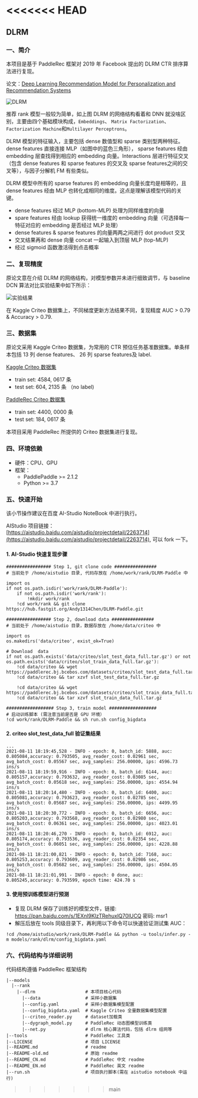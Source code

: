 <<<<<<< HEAD
=======
## DLRM

### 一、简介

本项目是基于 PaddleRec 框架对 2019 年 Facebook 提出的 DLRM CTR 排序算法进行复现。

论文：[Deep Learning Recommendation Model for Personalization and Recommendation Systems](https://arxiv.org/pdf/1906.00091v1.pdf)


![DLRM](https://tva1.sinaimg.cn/large/008i3skNly1gt8kwo40g9j30ei0cmjru.jpg)


推荐 rank 模型一般较为简单，如上图 DLRM 的网络结构看着和 DNN 就没啥区别，主要由四个基础模块构成，`Embeddings`、 `Matrix Factorization`、`Factorization Machine`和`Multilayer Perceptrons`。

DLRM 模型的特征输入，主要包括 dense 数值型和 sparse 类别型两种特征。dense features 直接连接 MLP（如图中的蓝色三角形），
sparse features 经由 embedding 层查找得到相应的 embedding 向量。Interactions 层进行特征交叉（包含 dense features 和 sparse features 的交叉及
sparse features之间的交叉等），与因子分解机 FM 有些类似。

DLRM 模型中所有的 sparse features 的 embedding 向量长度均是相等的，且dense features 经由 MLP 也转化成相同的维度。这点是理解该模型代码的关键。

- dense features 经过 MLP (bottom-MLP) 处理为同样维度的向量
- spare features 经由 lookup 获得统一维度的 embedding 向量（可选择每一特征对应的 embedding 是否经过 MLP 处理）
- dense features & sparse features 的向量两两之间进行 dot product 交叉
- 交叉结果再和 dense 向量 concat 一起输入到顶层 MLP (top-MLP)  
- 经过 sigmoid 函数激活得到点击概率


### 二、复现精度

原论文意在介绍 DLRM 的网络结构，对模型参数并未进行细致调节，与 baseline DCN 算法对比实验结果中如下所示：

![实验结果](https://tva1.sinaimg.cn/large/008i3skNly1gta7vj34mkj30ty0c8abt.jpg)

在 Kaggle Criteo 数据集上，不同梯度更新方法结果不同，复现精度 AUC > 0.79 & Accuracy > 0.79.

### 三、数据集

原论文采用 Kaggle Criteo 数据集，为常用的 CTR 预估任务基准数据集。单条样本包括 13 列 dense features、 26 列 sparse features及 label.

[Kaggle Criteo 数据集](https://www.kaggle.com/c/criteo-display-ad-challenge)
- train set: 4584, 0617 条
- test set:   604, 2135 条 （no label)

[PaddleRec Criteo 数据集](https://github.com/PaddlePaddle/PaddleRec/blob/release/2.1.0/datasets/criteo/run.sh)
- train set: 4400, 0000 条
- test set:   184, 0617 条

本项目采用 PaddleRec 所提供的 Criteo 数据集进行复现。

### 四、环境依赖
- 硬件：CPU、GPU
- 框架：
  - PaddlePaddle >= 2.1.2
  - Python >= 3.7

### 五、快速开始

该小节操作建议在百度 AI-Studio NoteBook 中进行执行。

AIStudio 项目链接：[https://aistudio.baidu.com/aistudio/projectdetail/2263714](https://aistudio.baidu.com/aistudio/projectdetail/2263714), 可以 fork 一下。

#### 1. AI-Studio 快速复现步骤

```
################# Step 1, git clone code ################
# 当前处于 /home/aistudio 目录, 代码存放在 /home/work/rank/DLRM-Paddle 中

import os
if not os.path.isdir('work/rank/DLRM-Paddle'):
    if not os.path.isdir('work/rank'):
        !mkdir work/rank
    !cd work/rank && git clone https://hub.fastgit.org/Andy1314Chen/DLRM-Paddle.git

################# Step 2, download data ################
# 当前处于 /home/aistudio 目录，数据存放在 /home/data/criteo 中

import os
os.makedirs('data/criteo', exist_ok=True)

# Download  data
if not os.path.exists('data/criteo/slot_test_data_full.tar.gz') or not os.path.exists('data/criteo/slot_train_data_full.tar.gz'):
    !cd data/criteo && wget https://paddlerec.bj.bcebos.com/datasets/criteo/slot_test_data_full.tar.gz
    !cd data/criteo && tar xzvf slot_test_data_full.tar.gz
    
    !cd data/criteo && wget https://paddlerec.bj.bcebos.com/datasets/criteo/slot_train_data_full.tar.gz
    !cd data/criteo && tar xzvf slot_train_data_full.tar.gz

################## Step 3, train model ##################
# 启动训练脚本 (需注意当前是否是 GPU 环境）
!cd work/rank/DLRM-Paddle && sh run.sh config_bigdata

```

#### 2. criteo slot_test_data_full 验证集结果
```
...
2021-08-11 18:19:45,528 - INFO - epoch: 0, batch_id: 5888, auc: 0.805084,accuracy: 0.793505, avg_reader_cost: 0.02961 sec, avg_batch_cost: 0.05567 sec, avg_samples: 256.00000, ips: 4596.73 ins/s
2021-08-11 18:19:59,916 - INFO - epoch: 0, batch_id: 6144, auc: 0.805157,accuracy: 0.793632, avg_reader_cost: 0.03085 sec, avg_batch_cost: 0.05618 sec, avg_samples: 256.00000, ips: 4554.94 ins/s
2021-08-11 18:20:14,480 - INFO - epoch: 0, batch_id: 6400, auc: 0.805081,accuracy: 0.793623, avg_reader_cost: 0.02785 sec, avg_batch_cost: 0.05687 sec, avg_samples: 256.00000, ips: 4499.95 ins/s
2021-08-11 18:20:30,772 - INFO - epoch: 0, batch_id: 6656, auc: 0.805203,accuracy: 0.793568, avg_reader_cost: 0.02980 sec, avg_batch_cost: 0.06361 sec, avg_samples: 256.00000, ips: 4023.01 ins/s
2021-08-11 18:20:46,270 - INFO - epoch: 0, batch_id: 6912, auc: 0.805174,accuracy: 0.793536, avg_reader_cost: 0.02354 sec, avg_batch_cost: 0.06051 sec, avg_samples: 256.00000, ips: 4228.88 ins/s
2021-08-11 18:21:00,821 - INFO - epoch: 0, batch_id: 7168, auc: 0.805253,accuracy: 0.793609, avg_reader_cost: 0.02986 sec, avg_batch_cost: 0.05682 sec, avg_samples: 256.00000, ips: 4504.05 ins/s
2021-08-11 18:21:01,991 - INFO - epoch: 0 done, auc: 0.805245,accuracy: 0.793599, epoch time: 424.70 s
```

#### 3. 使用预训练模型进行预测
- 复现 DLRM 保存了训练好的模型文件，链接: https://pan.baidu.com/s/1EXnl9KlzTRehuxlQ70lUCQ  密码: msr1
- 解压后放在 tools 同级目录下，再利用以下命令可以快速验证测试集 AUC：
```
!cd /home/aistudio/work/rank/DLRM-Paddle && python -u tools/infer.py -m models/rank/dlrm/config_bigdata.yaml
```

### 六、代码结构与详细说明

代码结构遵循 PaddleRec 框架结构
```
|--models
  |--rank
    |--dlrm                   # 本项目核心代码
      |--data                 # 采样小数据集
      |--config.yaml          # 采样小数据集模型配置
      |--config_bigdata.yaml  # Kaggle Criteo 全量数据集模型配置
      |--criteo_reader.py     # dataset加载类            
      |--dygraph_model.py     # PaddleRec 动态图模型训练类
      |--net.py               # dlrm 核心算法代码，包括 dlrm 组网等
|--tools                      # PaddleRec 工具类
|--LICENSE                    # 项目 LICENSE
|--README.md                  # readme
|--README-old.md              # 原始 readme
|--README_CN.md               # PaddleRec 中文 readme
|--README_EN.md               # PaddleRec 英文 readme
|--run.sh                     # 项目执行脚本(需在 aistudio notebook 中运行)
```

>>>>>>> main
